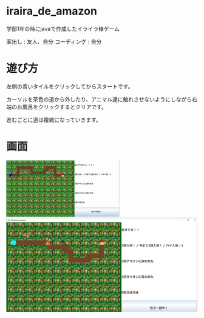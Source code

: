 # iraira_de_amazon
学部1年の時にjavaで作成したイライラ棒ゲーム

案出し : 友人、自分
コーディング : 自分

# 遊び方
左側の青いタイルをクリックしてからスタートです。

カーソルを茶色の道から外したり、アニマル達に触れさせないようにしながら右端のお風呂をクリックするとクリアです。

進むごとに道は複雑になっていきます。

# 画面
![main](https://raw.githubusercontent.com/nyumye/iraira_de_amazon/images/amazon.gif)
![main](https://raw.githubusercontent.com/nyumye/iraira_de_amazon/images/titledeeeeeeeeeeesu%202020_01_30%2014_35_10.png)
